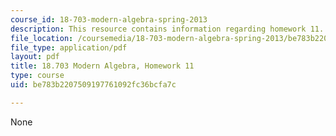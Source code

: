 ```yaml
---
course_id: 18-703-modern-algebra-spring-2013
description: This resource contains information regarding homework 11.
file_location: /coursemedia/18-703-modern-algebra-spring-2013/be783b2207509197761092fc36bcfa7c_MIT18_703S13_h11.pdf
file_type: application/pdf
layout: pdf
title: 18.703 Modern Algebra, Homework 11
type: course
uid: be783b2207509197761092fc36bcfa7c

---
```

None